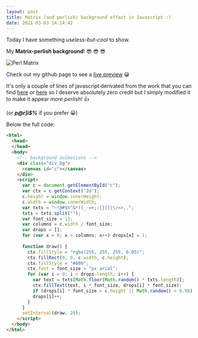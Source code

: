 ```yaml
---
layout: post
title: Matrix (and perlish) background effect in Javascript :)
date: 2021-03-03 14:14:42
---
```

Today I have something *useless-but-cool* to show. 

My **Matrix-perlish background**! :sunglasses: :sunglasses: :sunglasses:

![Perl Matrix](images/1gu4w7s5mytelczi5l1v.gif)

Check out my github page to see a [live preview](https://thibaultduponchelle.github.io/wawawa/pmtrx/) :grinning:

It's only a couple of lines of javascript derivated from the work that you can find [here](https://codepen.io/P3R0/pen/MwgoKv) or [here](https://codepen.io/wefiy/pen/WPpEwo) so I deserve absolutely zero credit but I simply modified it to make it appear *more perlish*! :+1:

(or ***p@r]i$%*** if you prefer :grinning:)



Below the full code:
```html
<html>
  <head>
  </head>
  <body>
    <!-- background animations -->
    <div class="div_bg">
      <canvas id="c"></canvas>
    </div>
    <script>
      var c = document.getElementById("c");
      var ctx = c.getContext("2d");
      c.height = window.innerHeight;
      c.width = window.innerWidth;
      var txts = "~!@#$%^&*)(_-=+;:{}[]|\/<>,.";
      txts = txts.split("");
      var font_size = 12;
      var columns = c.width / font_size;
      var drops = [];
      for (var x = 0; x < columns; x++) drops[x] = 1;
    
      function draw() {
        ctx.fillStyle = "rgba(255, 255, 255, 0.05)";
        ctx.fillRect(0, 0, c.width, c.height);
        ctx.fillStyle = "#000";
        ctx.font = font_size + "px arial";
        for (var i = 0; i < drops.length; i++) {
          var text = txts[Math.floor(Math.random() * txts.length)];
          ctx.fillText(text, i * font_size, drops[i] * font_size);
          if (drops[i] * font_size > c.height || Math.random() > 0.98) drops[i] = 0;
          drops[i]++;
        }
      }
      setInterval(draw, 20);
    </script>
  </body>
</html>
```

